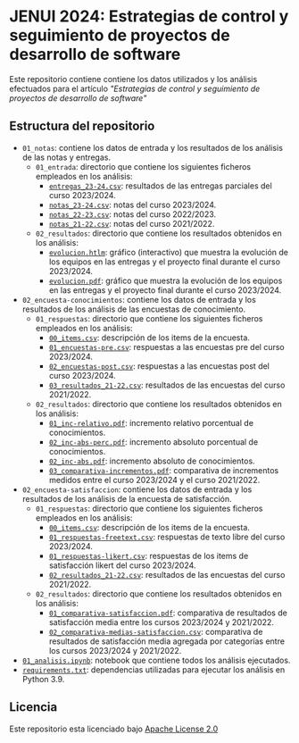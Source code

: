 # JENUI 2024: Estrategias de control y seguimiento de proyectos de desarrollo de software

Este repositorio contiene contiene los datos utilizados y los análisis efectuados para el artículo _"Estrategias de control y seguimiento de proyectos de desarrollo de software"_

## Estructura del repositorio

- `01_notas`: contiene los datos de entrada y los resultados de los análisis de las notas y entregas.
  - `01_entrada`: directorio que contiene los siguientes ficheros empleados en los análisis:
    - [`entregas_23-24.csv`](./01_notas/01_entrada/entregas_23-24.csv): resultados de las entregas parciales del curso 2023/2024.
    - [`notas_23-24.csv`](./01_notas/01_entrada/notas_23-24.csv): notas del curso 2023/2024.
    - [`notas_22-23.csv`](./01_notas/01_entrada/notas_22-23.csv): notas del curso 2022/2023.
    - [`notas_21-22.csv`](./01_notas/01_entrada/notas_21-22.csv): notas del curso 2021/2022.
  - `02_resultados`: directorio que contiene los resultados obtenidos en los análisis:
    - [`evolucion.htlm`](./01_notas/02_resultados/evolucion.html): gráfico (interactivo) que muestra la evolución de los equipos en las entregas y el proyecto final durante el curso 2023/2024.
    - [`evolucion.pdf`](./01_notas/02_resultados/evolucion.pdf): gráfico que muestra la evolución de los equipos en las entregas y el proyecto final durante el curso 2023/2024.
- `02_encuesta-conocimientos`: contiene los datos de entrada y los resultados de los análisis de las encuestas de conocimiento.
  - `01_respuestas`: directorio que contiene los siguientes ficheros empleados en los análisis:
    - [`00_items.csv`](./02_encuesta-conocimientos/01_respuestas/00_items.csv): descripción de los items de la encuesta.
    - [`01_encuestas-pre.csv`](./02_encuesta-conocimientos/01_respuestas/01_encuestas-pre.csv): respuestas a las encuestas pre del curso 2023/2024.
    - [`02_encuestas-post.csv`](./02_encuesta-conocimientos/01_respuestas/02_encuestas-post.csv): respuestas a las encuestas post del curso 2023/2024.
    - [`03_resultados_21-22.csv`](./02_encuesta-conocimientos/01_respuestas/03_resultados_21-22.csv): resultados de las encuestas del curso 2021/2022.
  - `02_resultados`: directorio que contiene los resultados obtenidos en los análisis:
    - [`01_inc-relativo.pdf`](./02_encuesta-conocimientos/02_resultados/01_inc-relativo.csv): incremento relativo porcentual de conocimientos.
    - [`02_inc-abs-perc.pdf`](./02_encuesta-conocimientos/02_resultados/02_inc-abs-perc.csv): incremento absoluto porcentual de conocimientos.
    - [`02_inc-abs.pdf`](./02_encuesta-conocimientos/02_resultados/02_inc-abs.csv): incremento absoluto de conocimientos.
    - [`03_comparativa-incrementos.pdf`](./02_encuesta-conocimientos/02_resultados/03_comparativa-incrementos.csv): comparativa de incrementos medidos entre el curso 2023/2024 y el curso 2021/2022.
- `02_encuesta-satisfaccion`: contiene los datos de entrada y los resultados de los análisis de la encuesta de satisfacción.
  - `01_respuestas`: directorio que contiene los siguientes ficheros empleados en los análisis:
    - [`00_items.csv`](./03_encuesta-satisfaccion/01_respuestas/00_items.csv): descripción de los items de la encuesta.
    - [`01_respuestas-freetext.csv`](./03_encuesta-satisfaccion/01_respuestas/01_respuestas-freetext.csv): respuestas de texto libre del curso 2023/2024.
    - [`01_respuestas-likert.csv`](./03_encuesta-satisfaccion/01_respuestas/01_respuestas-likert.csv): respuestas de los items de satisfacción likert del curso 2023/2024.
    - [`02_resultados_21-22.csv`](./03_encuesta-satisfaccion/01_respuestas/02_resultados_21-22.csv): resultados de las encuestas del curso 2021/2022.
  - `02_resultados`: directorio que contiene los resultados obtenidos en los análisis:
    - [`01_comparativa-satisfaccion.pdf`](./03_encuesta-satisfaccion/01_resultados/01_comparativa-satisfaccion.csv): comparativa de resultados de satisfacción media entre los cursos 2023/2024 y 2021/2022.
    - [`02_comparativa-medias-satisfaccion.csv`](./03_encuesta-satisfaccion/01_resultados/02_comparativa-media-satisfaccion.csv): comparativa de resultados de satisfacción media agregada por categorías entre los cursos 2023/2024 y 2021/2022.
- [`01_analisis.ipynb`](./01_analisis.ipynb): notebook que contiene todos los análisis ejecutados.
- [`requirements.txt`](./requirements.txt): dependencias utilizadas para ejecutar los análisis en Python 3.9.


## Licencia

Este repositorio esta licenciado bajo [Apache License 2.0](./LICENSE)